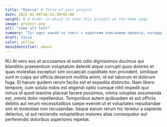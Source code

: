 ```yaml
---
title: "Пресса" # Title of your project
date: 2022-01-06T16:51:38+01:00
weight: 0 # Order in which to show this project on the home page
image: project.png
alt: "some alt text"
summary: "Тут идет какой-то текст с коротким описанием проекта, который может быть и длинным, и которотким."
draft: false
color: yellow
menuIdentifier: about
---
```


RU At vero eos et accusamus et iusto odio dignissimos ducimus qui blanditiis praesentium voluptatum deleniti atque corrupti quos dolores et quas molestias excepturi sint occaecati cupiditate non provident, similique sunt in culpa qui officia deserunt mollitia animi, id est laborum et dolorum fuga. Et harum quidem rerum facilis est et expedita distinctio. Nam libero tempore, cum soluta nobis est eligendi optio cumque nihil impedit quo minus id quod maxime placeat facere possimus, omnis voluptas assumenda est, omnis dolor repellendus. Temporibus autem quibusdam et aut officiis debitis aut rerum necessitatibus saepe eveniet ut et voluptates repudiandae sint et molestiae non recusandae. Itaque earum rerum hic tenetur a sapiente delectus, ut aut reiciendis voluptatibus maiores alias consequatur aut perferendis doloribus asperiores repellat.
